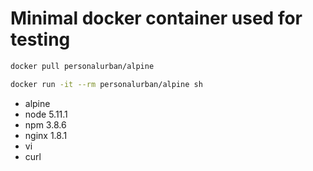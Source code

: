 
# Minimal docker container used for testing

```sh
docker pull personalurban/alpine
```

```sh
docker run -it --rm personalurban/alpine sh
```

* alpine
* node 5.11.1
* npm 3.8.6
* nginx 1.8.1
* vi
* curl


